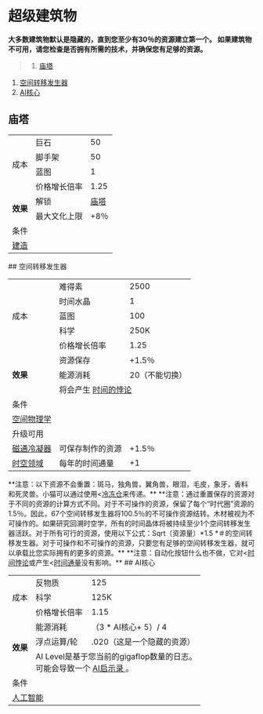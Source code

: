# 超级建筑物
**大多数建筑物默认是隐藏的，直到您至少有30％的资源建立第一个。 如果建筑物不可用，请您检查是否拥有所需的技术，并确保您有足够的资源。**

>1. [庙塔](#庙塔 "庙塔")
1. [空间转移发生器](#空间转移发生器 "空间转移发生器")
1. [AI核心](#AI核心 "AI核心")


## 庙塔
<table class="wikitable">
	<tbody>
		<tr>
			<td rowspan="4">
							成本
			</td>
			<td>
							巨石
			</td>
			<td>
							50
			</td>
		</tr>
		<tr>
			<td>
						脚手架
			</td>
			<td>
						50
			</td>
		</tr>
		<tr>
			<td>
						蓝图
			</td>
			<td>
						1
			</td>
		</tr>
		<tr>
			<td>
						价格增长倍率
			</td>
			<td>
						1.25
			</td>
		</tr>
		<tr>
			<td rowspan="2">
				<strong>
							效果
				</strong>
			</td>
			<td>
						解锁
			</td>
			<td>
				<a href="?file=001-猫咪百科/06-宗教/001-庙塔">
							庙塔
				</a>
			</td>
		</tr>
		<tr>
			<td>
						最大文化上限
			</td>
			<td>
						+8％
			</td>
		</tr>
		<tr>
			<td colspan="3">
						条件
			</td>
		</tr>
		<tr>
			<td colspan="3">
				<a href="?file=001-猫咪百科/03-科技/01-科技#建造">
							建造
				</a>
			</td>
		</tr>
	</tbody>
</table>
## 空间转移发生器
<table class="wikitable">
	<tbody>
		<tr>
			<td rowspan="5">
							成本
			</td>
			<td>
							难得素
			</td>
			<td>
							2500
			</td>
		</tr>
		<tr>
			<td>
						时间水晶
			</td>
			<td>
						1
			</td>
		</tr>
		<tr>
			<td>
						蓝图
			</td>
			<td>
						100
			</td>
		</tr>
		<tr>
			<td>
						科学
			</td>
			<td>
						250K
			</td>
		</tr>
		<tr>
			<td>
						价格增长倍率
			</td>
			<td>
						1.25
			</td>
		</tr>
		<tr>
			<td rowspan="3">
				<strong>
							效果
				</strong>
			</td>
			<td>
						资源保存
			</td>
			<td>
						+1.5％
			</td>
		</tr>
		<tr>
			<td>
						能源消耗
			</td>
			<td>
						20（不能切换）
			</td>
		</tr>
		<tr>
			<td colspan="3">
						将会产生
				<a href="#">
							时间的悖论
				</a>
			</td>
		</tr>
		<tr>
			<td colspan="3">
						条件
			</td>
		</tr>
		<tr>
			<td colspan="3">
				<a href="?file=001-猫咪百科/03-科技/01-科技#空间物理学">
							空间物理学
				</a>
			</td>
		</tr>
		<tr>
			<td colspan="3">
						升级可用
			</td>
		</tr>
		<tr>
			<td>
				<a href="?file=001-猫咪百科/04-作坊/01-升级#磁通冷凝器">
							磁通冷凝器
				</a>
			</td>
			<td>
						可保存制作的资源
			</td>
			<td>
						+1.5％
			</td>
		</tr>
		<tr>
			<td>
				<a href="?file=001-猫咪百科/04-作坊/01-升级#时空领域">
							时空领域
				</a>
			</td>
			<td>
						每年的时间通量
			</td>
			<td>
						+1
			</td>
		</tr>
	</tbody>
</table>
**注意：以下资源不会重置：斑马，独角兽，翼角兽，眼泪，毛皮，象牙，香料和死灵兽。小猫可以通过使用<<a href="#">冷冻仓</a>来传递。**
**注意：通过重置保存的资源对于不同的资源的计算方式不同。对于不可操作的资源，保留了每个“时代圈”资源的1.5％。因此，67个空间转移发生器将100.5％的不可操作资源结转。木材被视为不可操作的。如果研究回溯时空学，所有的时间晶体将被持续至少1个空间转移发生器活跃。对于所有可行的资源，使用以下公式：Sqrt（资源量）*1.5 *＃的空间转移发生器。对于可操作和不可操作的资源，只要您有足够的空间转移发生器，就可以承载比您实际拥有的更多的资源。**
**注意：自动化按钮什么也不做，它对<<a href="#">时间悖论</a>或产生<<a href="#">时间通量</a>没有影响。**
## AI核心
<table class="wikitable">
	<tbody>
		<tr>
			<td rowspan="3">
							成本
			</td>
			<td>
							反物质
			</td>
			<td>
							125
			</td>
		</tr>
		<tr>
			<td>
						科学
			</td>
			<td>
						125K
			</td>
		</tr>
		<tr>
			<td>
						价格增长倍率
			</td>
			<td>
						1.15
			</td>
		</tr>
		<tr>
			<td rowspan="3">
				<strong>
							效果
				</strong>
			</td>
			<td>
						能源消耗
			</td>
			<td>
						（3 * AI核心+ 5）/ 4
			</td>
		</tr>
		<tr>
			<td>
						浮点运算/轮
			</td>
			<td>
						.020（这是一个隐藏的资源）
			</td>
		</tr>
		<tr>
			<td colspan="2">
						AI Level是基于您当前的gigaflop数量的日志。
				<br style="clear:both">
						可能会导致一个
				<a href="#">
							AI启示录
				</a>
						。
			</td>
		</tr>
		<tr>
			<td colspan="3">
						条件
			</td>
		</tr>
		<tr>
			<td colspan="3">
				<a href="?file=001-猫咪百科/03-科技/01-科技#人工智能">
							人工智能
				</a>
			</td>
		</tr>
	</tbody>
</table>
